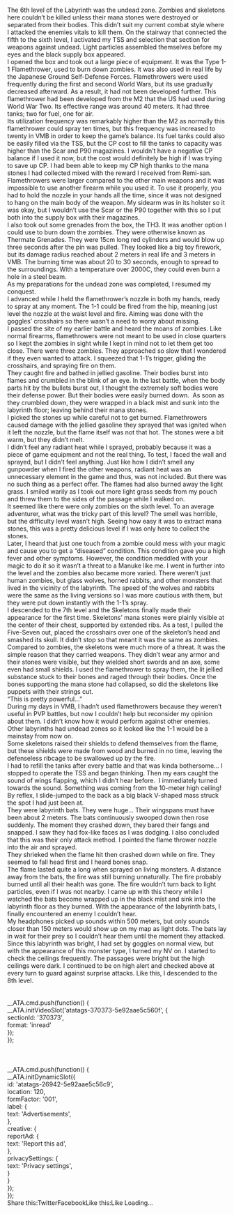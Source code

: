 <br/>
The 6th level of the Labyrinth was the undead zone. Zombies and skeletons here couldn’t be killed unless their mana stones were destroyed or separated from their bodies. This didn’t suit my current combat style where I attacked the enemies vitals to kill them. On the stairway that connected the fifth to the sixth level, I activated my TSS and selection that section for weapons against undead. Light particles assembled themselves before my eyes and the black supply box appeared.<br/>
I opened the box and took out a large piece of equipment. It was the Type 1-1 Flamethrower, used to burn down zombies. It was also used in real life by the Japanese Ground Self-Defense Forces. Flamethrowers were used frequently during the first and second World Wars, but its use gradually decreased afterward. As a result, it had not been developed further. This flamethrower had been developed from the M2 that the US had used during World War Two. Its effective range was around 40 meters. It had three tanks; two for fuel, one for air.<br/>
Its utilization frequency was remarkably higher than the M2 as normally this flamethrower could spray ten times, but this frequency was increased to twenty in VMB in order to keep the game’s balance. Its fuel tanks could also be easily filled via the TSS, but the CP cost to fill the tanks to capacity was higher than the Scar and P90 magazines. I wouldn’t have a negative CP balance if I used it now, but the cost would definitely be high if I was trying to save up CP. I had been able to keep my CP high thanks to the mana stones I had collected mixed with the reward I received from Remi-san.<br/>
Flamethrowers were larger compared to the other main weapons and it was impossible to use another firearm while you used it. To use it properly, you had to hold the nozzle in your hands all the time, since it was not designed to hang on the main body of the weapon. My sidearm was in its holster so it was okay, but I wouldn’t use the Scar or the P90 together with this so I put both into the supply box with their magazines.<br/>
I also took out some grenades from the box, the TH3. It was another option I could use to burn down the zombies. They were otherwise known as Thermate Grenades. They were 15cm long red cylinders and would blow up three seconds after the pin was pulled. They looked like a big toy firework, but its damage radius reached about 2 meters in real life and 3 meters in VMB. The burning time was about 20 to 30 seconds, enough to spread to the surroundings. With a temperature over 2000C, they could even burn a hole in a steel beam.<br/>
As my preparations for the undead zone was completed, I resumed my conquest.<br/>
I advanced while I held the flamethrower’s nozzle in both my hands, ready to spray at any moment. The 1-1 could be fired from the hip, meaning just level the nozzle at the waist level and fire. Aiming was done with the goggles’ crosshairs so there wasn’t a need to worry about missing.<br/>
I passed the site of my earlier battle and heard the moans of zombies. Like normal firearms, flamethrowers were not meant to be used in close quarters so I kept the zombies in sight while I kept in mind not to let them get too close. There were three zombies. They approached so slow that I wondered if they even wanted to attack. I squeezed that 1-1’s trigger, gliding the crosshairs, and spraying fire on them.<br/>
They caught fire and bathed in jellied gasoline. Their bodies burst into flames and crumbled in the blink of an eye. In the last battle, when the body parts hit by the bullets burst out, I thought the extremely soft bodies were their defense power. But their bodies were easily burned down.  As soon as they crumbled down, they were wrapped in a black mist and sunk into the labyrinth floor; leaving behind their mana stones.<br/>
I picked the stones up while careful not to get burned. Flamethrowers caused damage with the jellied gasoline they sprayed that was ignited when it left the nozzle, but the flame itself was not that hot. The stones were a bit warm, but they didn’t melt.<br/>
I didn’t feel any radiant heat while I sprayed, probably because it was a piece of game equipment and not the real thing. To test, I faced the wall and sprayed, but I didn’t feel anything. Just like how I didn’t smell any gunpowder when I fired the other weapons, radiant heat was an unnecessary element in the game and thus, was not included. But there was no such thing as a perfect offer. The flames had also burned away the light grass. I smiled warily as I took out more light grass seeds from my pouch and threw them to the sides of the passage while I walked on.<br/>
It seemed like there were only zombies on the sixth level. To an average adventurer, what was the tricky part of this level? The smell was horrible, but the difficulty level wasn’t high. Seeing how easy it was to extract mana stones, this was a pretty delicious level if I was only here to collect the stones.<br/>
Later, I heard that just one touch from a zombie could mess with your magic and cause you to get a “diseased” condition. This condition gave you a high fever and other symptoms. However, the condition meddled with your magic to do it so it wasn’t a threat to a Manuke like me. I went in further into the level and the zombies also became more varied. There weren’t just human zombies, but glass wolves, horned rabbits, and other monsters that lived in the vicinity of the labyrinth. The speed of the wolves and rabbits were the same as the living versions so I was more cautious with them, but they were put down instantly with the 1-1’s spray.<br/>
I descended to the 7th level and the Skeletons finally made their appearance for the first time. Skeletons’ mana stones were plainly visible at the center of their chest, supported by extended ribs. As a test, I pulled the Five-Seven out, placed the crosshairs over one of the skeleton’s head and smashed its skull. It didn’t stop so that meant it was the same as zombies.<br/>
Compared to zombies, the skeletons were much more of a threat. It was the simple reason that they carried weapons. They didn’t wear any armor and their stones were visible, but they wielded short swords and an axe, some even had small shields. I used the flamethrower to spray them, the lit jellied substance stuck to their bones and raged through their bodies. Once the bones supporting the mana stone had collapsed, so did the skeletons like puppets with their strings cut.<br/>
“This is pretty powerful…”<br/>
During my days in VMB, I hadn’t used flamethrowers because they weren’t useful in PVP battles, but now I couldn’t help but reconsider my opinion about them. I didn’t know how it would perform against other enemies. Other labyrinths had undead zones so it looked like the 1-1 would be a mainstay from now on.<br/>
Some skeletons raised their shields to defend themselves from the flame, but these shields were made from wood and burned in no time, leaving the defenseless ribcage to be swallowed up by the fire.<br/>
I had to refill the tanks after every battle and that was kinda bothersome… I stopped to operate the TSS and began thinking. Then my ears caught the sound of wings flapping, which I didn’t hear before.  I immediately turned towards the sound. Something was coming from the 10-meter high ceiling! By reflex, I slide-jumped to the back as a big black V-shaped mass struck the spot I had just been at.<br/>
They were labyrinth bats. They were huge… Their wingspans must have been about 2 meters. The bats continuously swooped down then rose suddenly. The moment they crashed down, they bared their fangs and snapped. I saw they had fox-like faces as I was dodging. I also concluded that this was their only attack method. I pointed the flame thrower nozzle into the air and sprayed.<br/>
They shrieked when the flame hit then crashed down while on fire. They seemed to fall head first and I heard bones snap.<br/>
The flame lasted quite a long when sprayed on living monsters. A distance away from the bats, the fire was still burning unnaturally. The fire probably burned until all their health was gone. The fire wouldn’t turn back to light particles, even if I was not nearby. I came up with this theory while I watched the bats become wrapped up in the black mist and sink into the labyrinth floor as they burned. With the appearance of the labyrinth bats, I finally encountered an enemy I couldn’t hear.<br/>
My headphones picked up sounds within 500 meters, but only sounds closer than 150 meters would show up on my map as light dots. The bats lay in wait for their prey so I couldn’t hear them until the moment they attacked.<br/>
Since this labyrinth was bright, I had set by goggles on normal view, but with the appearance of this monster type, I turned my NV on. I started to check the ceilings frequently. The passages were bright but the high ceilings were dark. I continued to be on high alert and checked above at every turn to guard against surprise attacks. Like this, I descended to the 8th level.<br/>
<br/>
<br/>
            __ATA.cmd.push(function() {<br/>
                __ATA.initVideoSlot('atatags-370373-5e92aae5c560f', {<br/>
                    sectionId: '370373',<br/>
                    format: 'inread'<br/>
                });<br/>
            });<br/>
        <br/>
 <br/>
<br/>
				__ATA.cmd.push(function() {<br/>
					__ATA.initDynamicSlot({<br/>
						id: 'atatags-26942-5e92aae5c56c9',<br/>
						location: 120,<br/>
						formFactor: '001',<br/>
						label: {<br/>
							text: 'Advertisements',<br/>
						},<br/>
						creative: {<br/>
							reportAd: {<br/>
								text: 'Report this ad',<br/>
							},<br/>
							privacySettings: {<br/>
								text: 'Privacy settings',<br/>
							}<br/>
						}<br/>
					});<br/>
				});<br/>
			Share this:TwitterFacebookLike this:Like Loading... 